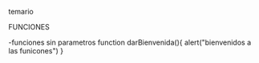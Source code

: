 temario

FUNCIONES

-funciones sin parametros
function darBienvenida(){
alert("bienvenidos a las funicones")
}
